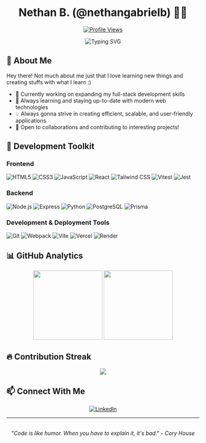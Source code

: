 <div align="center">

# Nethan B. (@nethangabrielb) 👨‍💻

[![Profile Views](https://komarev.com/ghpvc/?username=suix0&color=blueviolet)](https://github.com/suix0)

<img src="https://readme-typing-svg.herokuapp.com?font=Fira+Code&size=24&duration=3000&pause=1000&color=00C2FF&center=true&vCenter=true&random=false&width=500&lines=Aspiring+Full+Stack+Developer;Always+Learning+%26+Growing" alt="Typing SVG" />

</div>

## 🌟 About Me

Hey there! Not much about me just that I love learning new things and creating stuffs with what I learn :)

- 🔭 Currently working on expanding my full-stack development skills
- 🌱 Always learning and staying up-to-date with modern web technologies
- 💡 Always gonna strive in creating efficient, scalable, and user-friendly applications
- 🤝 Open to collaborations and contributing to interesting projects!

## 🔧 Development Toolkit

### Frontend
![HTML5](https://img.shields.io/badge/-HTML5-E34F26?style=flat&logo=html5&logoColor=white)
![CSS3](https://img.shields.io/badge/-CSS3-1572B6?style=flat&logo=css3&logoColor=white)
![JavaScript](https://img.shields.io/badge/-JavaScript-F7DF1E?style=flat&logo=javascript&logoColor=black)
![React](https://img.shields.io/badge/-React-61DAFB?style=flat&logo=react&logoColor=black)
![Tailwind CSS](https://img.shields.io/badge/-Tailwind_CSS-38B2AC?style=flat&logo=tailwind-css&logoColor=white)
![Vitest](https://img.shields.io/badge/-Vitest-6E9F18?style=flat&logo=vitest&logoColor=white)
![Jest](https://img.shields.io/badge/-Jest-C21325?style=flat&logo=jest&logoColor=white)

### Backend
![Node.js](https://img.shields.io/badge/-Node.js-339933?style=flat&logo=node.js&logoColor=white)
![Express](https://img.shields.io/badge/-Express-000000?style=flat&logo=express&logoColor=white)
![Python](https://img.shields.io/badge/-Python-3776AB?style=flat&logo=python&logoColor=white)
![PostgreSQL](https://img.shields.io/badge/-PostgreSQL-FF3264?style=flat&logo=postgresql&logoColor=white)
![Prisma](https://img.shields.io/badge/-Prisma-2D3748?style=flat&logo=prisma&logoColor=white)


### Development & Deployment Tools
![Git](https://img.shields.io/badge/-Git-F05032?style=flat&logo=git&logoColor=white)
![Webpack](https://img.shields.io/badge/-Webpack-8DD6F9?style=flat&logo=webpack&logoColor=black)
![Vite](https://img.shields.io/badge/-Vite-646CFF?style=flat&logo=vite&logoColor=white)
![Vercel](https://img.shields.io/badge/-Vercel-000000?style=flat&logo=vercel&logoColor=white)
![Render](https://img.shields.io/badge/-Render-46E3B7?style=flat&logo=render&logoColor=white)


## 📊 GitHub Analytics

<div align="center">
  <img height="180em" src="https://github-readme-stats.vercel.app/api?username=suix0&show_icons=true&theme=tokyonight&hide_border=true&bg_color=0D1117&title_color=58A6FF&icon_color=58A6FF&text_color=C9D1D9" />
  <img height="180em" src="https://github-readme-stats.vercel.app/api/top-langs/?username=suix0&layout=compact&theme=tokyonight&hide_border=true&bg_color=0D1117&title_color=58A6FF&text_color=C9D1D9" />
</div>

## 🔥 Contribution Streak

<div align="center">
  <img src="https://github-readme-streak-stats.herokuapp.com/?user=suix0&theme=tokyonight&hide_border=true&background=0D1117&stroke=58A6FF&ring=58A6FF&fire=58A6FF&currStreakNum=C9D1D9&sideNums=C9D1D9&currStreakLabel=58A6FF&sideLabels=58A6FF&dates=C9D1D9" />
</div>

## 📫 Connect With Me

<div align="center">

[![LinkedIn](https://img.shields.io/badge/LinkedIn-%230077B5.svg?style=for-the-badge&logo=linkedin&logoColor=white)](https://www.linkedin.com/in/nethan-gabriel-b-9401b7271)

</div>

---

<div align="center">
    <br />
    <i>"Code is like humor. When you have to explain it, it's bad." - Cory House</i>
</div>
